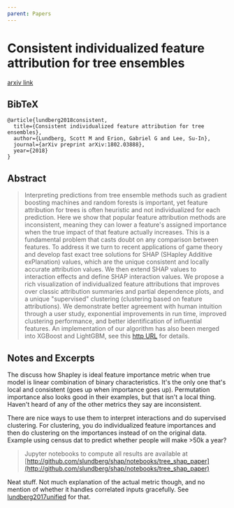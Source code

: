 ```yaml
---
parent: Papers
---
```


# Consistent individualized feature attribution for tree ensembles

[arxiv link](https://arxiv.org/abs/1802.03888)

## BibTeX
```
@article{lundberg2018consistent,
  title={Consistent individualized feature attribution for tree ensembles},
  author={Lundberg, Scott M and Erion, Gabriel G and Lee, Su-In},
  journal={arXiv preprint arXiv:1802.03888},
  year={2018}
}
```

## Abstract

> Interpreting predictions from tree ensemble methods such as gradient boosting machines and random forests is important, yet feature attribution for trees is often heuristic and not individualized for each prediction. Here we show that popular feature attribution methods are inconsistent, meaning they can lower a feature's assigned importance when the true impact of that feature actually increases. This is a fundamental problem that casts doubt on any comparison between features. To address it we turn to recent applications of game theory and develop fast exact tree solutions for SHAP (SHapley Additive exPlanation) values, which are the unique consistent and locally accurate attribution values. We then extend SHAP values to interaction effects and define SHAP interaction values. We propose a rich visualization of individualized feature attributions that improves over classic attribution summaries and partial dependence plots, and a unique "supervised" clustering (clustering based on feature attributions). We demonstrate better agreement with human intuition through a user study, exponential improvements in run time, improved clustering performance, and better identification of influential features. An implementation of our algorithm has also been merged into XGBoost and LightGBM, see this [http URL](http://github.com/slundberg/shap) for details.






## Notes and Excerpts


The discuss how Shapley is ideal feature importance metric when true model is linear combination of binary characteristics. It's the only one that's local and consistent (goes up when importance goes up).
Permutation importance also looks good in their examples, but that isn't a local thing.
Haven't heard of any of the other metrics they say are inconsistent.

There are nice ways to use them to interpret interactions and do supervised clustering.
For clustering, you do individualized feature importances 
and then do clustering on the importances instead of on the original data. 
Example using census dat to predict whether people will make >50k a year?


> Jupyter notebooks to compute all results are available at [http://github.com/slundberg/shap/notebooks/tree_shap_paper](http://github.com/slundberg/shap/notebooks/tree_shap_paper)

Neat stuff.
Not much explanation of the actual metric though, and 
no mention of whether it handles correlated inputs gracefully.
See [lundberg2017unified](lundberg2017unified) for that.
